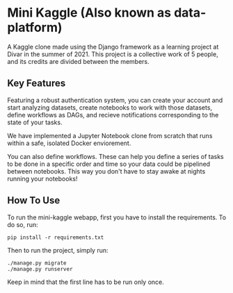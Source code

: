 # Mini Kaggle (Also known as data-platform)

A Kaggle clone made using the Django framework as a learning project at Divar in the summer of 2021. This project is a collective work of 5 people, and its credits are divided between the members.

## Key Features

Featuring a robust authentication system, you can create your account and start analyzing datasets, create notebooks to work with those datasets, define workflows as DAGs, and recieve notifications corresponding to the state of your tasks.

We have implemented a Jupyter Notebook clone from scratch that runs within a safe, isolated Docker enviorement.

You can also define workflows. These can help you define a series of tasks to be done in a specific order and time so your data could be pipelined between notebooks. This way you don't have to stay awake at nights running your notebooks!

## How To Use

To run the mini-kaggle webapp, first you have to install the requirements. To do so, run:

    pip install -r requirements.txt

Then to run the project, simply run:

    ./manage.py migrate
    ./manage.py runserver

Keep in mind that the first line has to be run only once.